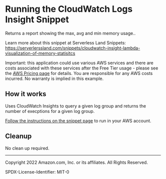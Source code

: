 # Running the CloudWatch Logs Insight Snippet

Returns a report showing the max, avg and min memory usage..

Learn more about this snippet at Serverless Land Snippets: https://serverlerssland.com/snippets/cloudwatch-insight-lambda-visualization-of-memory-statisitcs

Important: this application could use various AWS services and there are costs associated with these services after the Free Tier usage - please see the [AWS Pricing page](https://aws.amazon.com/pricing/) for details. You are responsible for any AWS costs incurred. No warranty is implied in this example.


## How it works

Uses CloudWatch Insights to query a given log group and returns the number of execptions for a given log group.

[Follow the instructions on the snippet page](https://serverlerssland.com/snippets/cloudwatch-insight-lambda-visualization-of-memory-statisitcs) to run in your AWS account.


## Cleanup

No clean up required.

---

Copyright 2022 Amazon.com, Inc. or its affiliates. All Rights Reserved.

SPDX-License-Identifier: MIT-0
